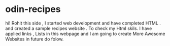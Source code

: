 # odin-recipes
hi! Rohit this side , I started web development and have completed HTML .
and created a sample recipes website . To check my Html skils.
I have applied links , Lists in this webpage and 
I am going to create More  Awesome Websites in future do folow. 
